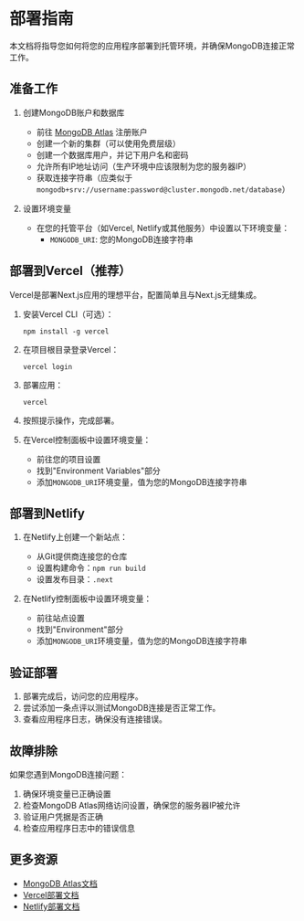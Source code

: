 # 部署指南

本文档将指导您如何将您的应用程序部署到托管环境，并确保MongoDB连接正常工作。

## 准备工作

1. 创建MongoDB账户和数据库
   - 前往 [MongoDB Atlas](https://www.mongodb.com/cloud/atlas) 注册账户
   - 创建一个新的集群（可以使用免费层级）
   - 创建一个数据库用户，并记下用户名和密码
   - 允许所有IP地址访问（生产环境中应该限制为您的服务器IP）
   - 获取连接字符串（应类似于`mongodb+srv://username:password@cluster.mongodb.net/database`）

2. 设置环境变量
   - 在您的托管平台（如Vercel, Netlify或其他服务）中设置以下环境变量：
     - `MONGODB_URI`: 您的MongoDB连接字符串

## 部署到Vercel（推荐）

Vercel是部署Next.js应用的理想平台，配置简单且与Next.js无缝集成。

1. 安装Vercel CLI（可选）：
   ```
   npm install -g vercel
   ```

2. 在项目根目录登录Vercel：
   ```
   vercel login
   ```

3. 部署应用：
   ```
   vercel
   ```

4. 按照提示操作，完成部署。

5. 在Vercel控制面板中设置环境变量：
   - 前往您的项目设置
   - 找到"Environment Variables"部分
   - 添加`MONGODB_URI`环境变量，值为您的MongoDB连接字符串

## 部署到Netlify

1. 在Netlify上创建一个新站点：
   - 从Git提供商连接您的仓库
   - 设置构建命令：`npm run build`
   - 设置发布目录：`.next`

2. 在Netlify控制面板中设置环境变量：
   - 前往站点设置
   - 找到"Environment"部分
   - 添加`MONGODB_URI`环境变量，值为您的MongoDB连接字符串

## 验证部署

1. 部署完成后，访问您的应用程序。
2. 尝试添加一条点评以测试MongoDB连接是否正常工作。
3. 查看应用程序日志，确保没有连接错误。

## 故障排除

如果您遇到MongoDB连接问题：

1. 确保环境变量已正确设置
2. 检查MongoDB Atlas网络访问设置，确保您的服务器IP被允许
3. 验证用户凭据是否正确
4. 检查应用程序日志中的错误信息

## 更多资源

- [MongoDB Atlas文档](https://docs.atlas.mongodb.com/)
- [Vercel部署文档](https://vercel.com/docs/deployments/overview)
- [Netlify部署文档](https://docs.netlify.com/) 